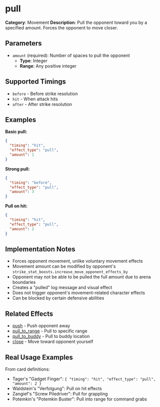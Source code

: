 # pull

**Category**: Movement
**Description**: Pull the opponent toward you by a specified amount. Forces the opponent to move closer.

## Parameters

- `amount` (required): Number of spaces to pull the opponent
  - **Type**: Integer
  - **Range**: Any positive integer

## Supported Timings

- `before` - Before strike resolution
- `hit` - When attack hits
- `after` - After strike resolution

## Examples

**Basic pull:**
```json
{
  "timing": "hit",
  "effect_type": "pull",
  "amount": 1
}
```

**Strong pull:**
```json
{
  "timing": "before",
  "effect_type": "pull",
  "amount": 3
}
```

**Pull on hit:**
```json
{
  "timing": "hit",
  "effect_type": "pull",
  "amount": 2
}
```

## Implementation Notes

- Forces opponent movement, unlike voluntary movement effects
- Movement amount can be modified by opponent's `strike_stat_boosts.increase_move_opponent_effects_by`
- Opponent may not be able to be pulled the full amount due to arena boundaries
- Creates a "pulled" log message and visual effect
- Does not trigger opponent's movement-related character effects
- Can be blocked by certain defensive abilities

## Related Effects

- [push](push.md) - Push opponent away
- [pull_to_range](pull_to_range.md) - Pull to specific range
- [pull_to_buddy](pull_to_buddy.md) - Pull to buddy location
- [close](close.md) - Move toward opponent yourself

## Real Usage Examples

From card definitions:
- Tager's "Gadget Finger": `{ "timing": "hit", "effect_type": "pull", "amount": 2 }`
- Waldstein's "Verfolgung": Pull on hit effects
- Zangief's "Screw Piledriver": Pull for grappling
- Potemkin's "Potemkin Buster": Pull into range for command grabs